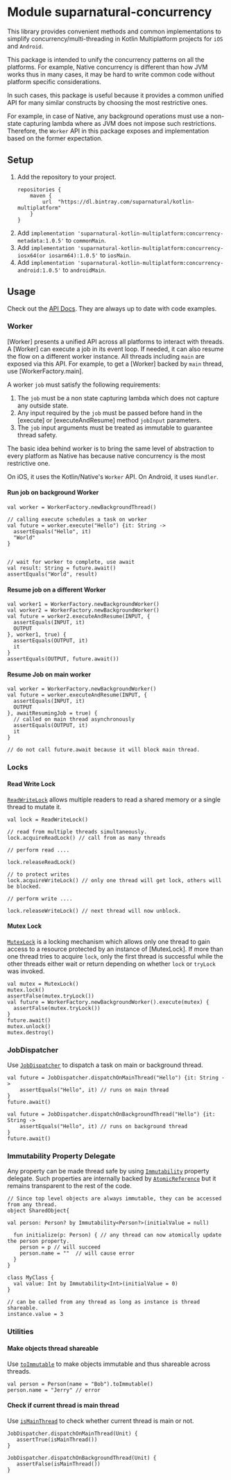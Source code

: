 # Module suparnatural-concurrency

This library provides convenient methods and common implementations to simplify
concurrency/multi-threading in Kotlin Multiplatform projects for `iOS` and `Android`.

This package is intended to unify the concurrency patterns on all the platforms.
For example, Native concurrency is different than how JVM works thus in many
cases, it may be hard to write common code without platform specific considerations.

In such cases, this package is useful because it provides a common unified API
for many similar constructs by choosing the most restrictive ones.

For example, in case of Native, any background operations must use a non-state
capturing lambda where as JVM does not impose such restrictions. Therefore,
the `Worker` API in this package exposes and implementation based on the former expectation.

## Setup

1. Add the repository to your project.
    ```
    repositories {
        maven {
            url  "https://dl.bintray.com/suparnatural/kotlin-multiplatform"
        }
    }
    ```
2. Add `implementation 'suparnatural-kotlin-multiplatform:concurrency-metadata:1.0.5'` to `commonMain`.
3. Add `implementation 'suparnatural-kotlin-multiplatform:concurrency-iosx64(or iosarm64):1.0.5'` to `iosMain`.
4. Add `implementation 'suparnatural-kotlin-multiplatform:concurrency-android:1.0.5'` to `androidMain`.


## Usage

Check out the [API Docs](https://suparngp.github.io/kotlin-multiplatform-projects/concurrency/docs/suparnatural-concurrency/index.html).
They are always up to date with code examples.

### Worker

[Worker] presents a unified API across all platforms to interact with threads.
A [Worker] can execute a job in its event loop. If needed, it can also resume the
flow on a different worker instance. All threads including `main` are exposed
via this API. For example, to get a [Worker] backed by `main` thread, use
[WorkerFactory.main].

A worker `job` must satisfy the following requirements:
1. The `job` must be a non state capturing lambda which does not capture any outside state.
2. Any input required by the `job` must be passed before hand in the [execute] or [executeAndResume] method
`jobInput` parameters.
3. The `job` input arguments must be treated as immutable to guarantee thread safety.

The basic idea behind worker is to bring the same level of abstraction to every platform as Native has
because native concurrency is the most restrictive one.

On iOS, it uses the Kotlin/Native's `Worker` API.
On Android, it uses `Handler`.

#### Run job on background Worker

```
val worker = WorkerFactory.newBackgroundThread()

// calling execute schedules a task on worker
val future = worker.execute("Hello") {it: String ->
  assertEquals("Hello", it)
  "World"
}


// wait for worker to complete, use await
val result: String = future.await()
assertEquals("World", result)
```

#### Resume job on a different Worker

```
val worker1 = WorkerFactory.newBackgroundWorker()
val worker2 = WorkerFactory.newBackgroundWorker()
val future = worker2.executeAndResume(INPUT, {
  assertEquals(INPUT, it)
  OUTPUT
}, worker1, true) {
  assertEquals(OUTPUT, it)
  it
}
assertEquals(OUTPUT, future.await())
```

#### Resume Job on main worker

```
val worker = WorkerFactory.newBackgroundWorker()
val future = worker.executeAndResume(INPUT, {
  assertEquals(INPUT, it)
  OUTPUT
}, awaitResumingJob = true) {
  // called on main thread asynchronously
  assertEquals(OUTPUT, it)
  it
}

// do not call future.await because it will block main thread.
```

### Locks


#### Read Write Lock
[`ReadWriteLock`](https://suparngp.github.io/kotlin-multiplatform-projects/concurrency/docs/suparnatural-concurrency/com.suparnatural.core.concurrency/-read-write-lock/index.html) allows multiple readers to read a shared memory or a single thread to mutate it.

```
val lock = ReadWriteLock()

// read from multiple threads simultaneously.
lock.acquireReadLock() // call from as many threads

// perform read ....

lock.releaseReadLock()

// to protect writes
lock.acquireWriteLock() // only one thread will get lock, others will be blocked.

// perform write ....

lock.releaseWriteLock() // next thread will now unblock.
```

#### Mutex Lock

[`MutexLock`](https://suparngp.github.io/kotlin-multiplatform-projects/concurrency/docs/concurrency/com.suparnatural.core.concurrency/-mutex/index.html) is a locking mechanism which allows only one thread to gain access to a resource protected by an instance of [MutexLock]. If more than one thread tries to acquire `lock`, only the first thread is successful while the other threads either wait or return depending on whether `lock` or `tryLock` was invoked.

```
val mutex = MutexLock()
mutex.lock()
assertFalse(mutex.tryLock())
val future = WorkerFactory.newBackgroundWorker().execute(mutex) {
  assertFalse(mutex.tryLock())
}
future.await()
mutex.unlock()
mutex.destroy()
```

### JobDispatcher
Use [`JobDispatcher`](https://suparngp.github.io/kotlin-multiplatform-projects/concurrency/docs/suparnatural-concurrency/com.suparnatural.core.concurrency/-job-dispatcher/index.html) to dispatch a task on main or background thread.

```
val future = JobDispatcher.dispatchOnMainThread("Hello") {it: String ->
    assertEquals("Hello", it) // runs on main thread
}
future.await()

val future = JobDispatcher.dispatchOnBackgroundThread("Hello") {it: String ->
    assertEquals("Hello", it) // runs on background thread
}
future.await()
```

### Immutability Property Delegate
Any property can be made thread safe by using [`Immutability`](https://suparngp.github.io/kotlin-multiplatform-projects/concurrency/docs/suparnatural-concurrency/com.suparnatural.core.concurrency/-immutability/index.html) property delegate.
Such properties are internally backed by [`AtomicReference`](https://suparngp.github.io/kotlin-multiplatform-projects/concurrency/docs/suparnatural-concurrency/com.suparnatural.core.concurrency/-atomic-reference/index.html) but it remains transparent to the rest of the code.

```
// Since top level objects are always immutable, they can be accessed from any thread.
object SharedObject{

val person: Person? by Immutability<Person?>(initialValue = null)

  fun initialize(p: Person) { // any thread can now atomically update the person property.
    person = p // will succeed
    person.name = ""  // will cause error
  }
}

class MyClass {
  val value: Int by Immutability<Int>(initialValue = 0)
}

// can be called from any thread as long as instance is thread shareable.
instance.value = 3
```

### Utilities

#### Make objects thread shareable

Use [`toImmutable`](https://suparngp.github.io/kotlin-multiplatform-projects/concurrency/docs/suparnatural-concurrency/com.suparnatural.core.concurrency/to-immutable.html) to make objects immutable and thus shareable across threads.

```
val person = Person(name = "Bob").toImmutable()
person.name = "Jerry" // error
```

#### Check if current thread is main thread

Use [`isMainThread`]() to check whether current thread is main or not.

```
JobDispatcher.dispatchOnMainThread(Unit) {
   assertTrue(isMainThread())
}

JobDispatcher.dispatchOnBackgroundThread(Unit) {
   assertFalse(isMainThread())
}
```

